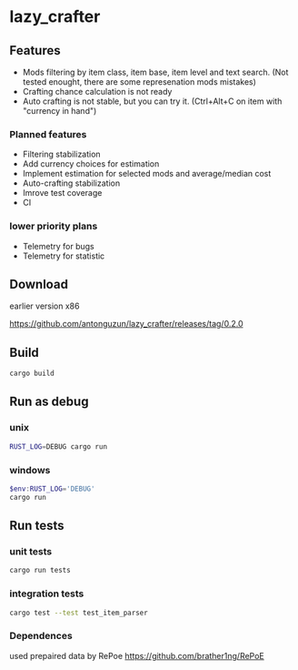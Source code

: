 # lazy_crafter

## Features

- Mods filtering by item class, item base, item level and text search. (Not tested enought, there are some represenation mods mistakes)
- Crafting chance calculation is not ready
- Auto crafting is not stable, but you can try it. (Ctrl+Alt+C on item with "currency in hand")

### Planned features

- Filtering stabilization
- Add currency choices for estimation
- Implement estimation for selected mods and average/median cost
- Auto-crafting stabilization
- Imrove test coverage
- CI

### lower priority plans 

- Telemetry for bugs
- Telemetry for statistic

## Download

earlier version x86

https://github.com/antonguzun/lazy_crafter/releases/tag/0.2.0

## Build

```sh
cargo build
```

## Run as debug

### unix

```sh
RUST_LOG=DEBUG cargo run
```

### windows

```PowerShell
$env:RUST_LOG='DEBUG'
cargo run
```

## Run tests

### unit tests

```sh
cargo run tests
```

### integration tests

```sh
cargo test --test test_item_parser
```

### Dependences
used prepaired data by RePoe https://github.com/brather1ng/RePoE
